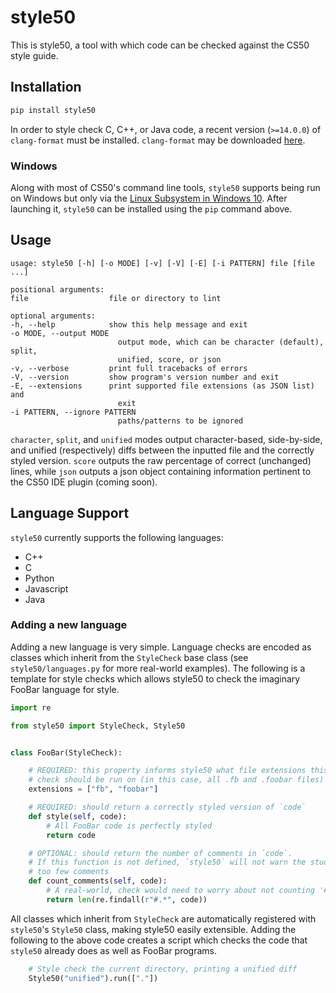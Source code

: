 # style50

This is style50, a tool with which code can be checked against the CS50 style guide.

## Installation

```bash
pip install style50
```

In order to style check C, C++, or Java code, a recent version (`>=14.0.0`) of `clang-format` must be installed. `clang-format` may be downloaded [here](https://clang.llvm.org/docs/ClangFormat.html).

### Windows

Along with most of CS50's command line tools, `style50` supports being run on Windows but only via the [Linux Subsystem in Windows 10](https://msdn.microsoft.com/en-us/commandline/wsl/install_guide). After launching it, `style50` can be installed using the `pip` command above.

## Usage

```
usage: style50 [-h] [-o MODE] [-v] [-V] [-E] [-i PATTERN] file [file ...]

positional arguments:
file                  file or directory to lint

optional arguments:
-h, --help            show this help message and exit
-o MODE, --output MODE
                        output mode, which can be character (default), split,
                        unified, score, or json
-v, --verbose         print full tracebacks of errors
-V, --version         show program's version number and exit
-E, --extensions      print supported file extensions (as JSON list) and
                        exit
-i PATTERN, --ignore PATTERN
                        paths/patterns to be ignored
```

`character`, `split`, and `unified` modes output character-based, side-by-side, and unified (respectively) diffs between the inputted file and the correctly styled version. `score` outputs the raw percentage of correct (unchanged) lines, while `json` outputs a json object containing information pertinent to the CS50 IDE plugin (coming soon).

## Language Support

`style50` currently supports the following languages:

- C++
- C
- Python
- Javascript
- Java

### Adding a new language

Adding a new language is very simple. Language checks are encoded as classes which inherit from the `StyleCheck` base class (see `style50/languages.py` for more real-world examples). The following is a template for style checks which allows style50 to check the imaginary FooBar language for style.

```python
import re

from style50 import StyleCheck, Style50


class FooBar(StyleCheck):

    # REQUIRED: this property informs style50 what file extensions this
    # check should be run on (in this case, all .fb and .foobar files)
    extensions = ["fb", "foobar"]

    # REQUIRED: should return a correctly styled version of `code`
    def style(self, code):
        # All FooBar code is perfectly styled
        return code

    # OPTIONAL: should return the number of comments in `code`.
    # If this function is not defined, `style50` will not warn the student about
    # too few comments
    def count_comments(self, code):
        # A real-world, check would need to worry about not counting '#' in string-literals
        return len(re.findall(r"#.*", code))
```

All classes which inherit from `StyleCheck` are automatically registered with `style50`'s `Style50` class, making style50 easily extensible. Adding the following to the above code creates a script which checks the code that `style50` already does as well as FooBar programs.

```python
    # Style check the current directory, printing a unified diff
    Style50("unified").run(["."])
```

